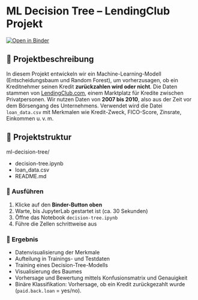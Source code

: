 # ML Decision Tree – LendingClub Projekt

[![Open in Binder](https://mybinder.org/badge_logo.svg)](https://mybinder.org/v2/gh/Jam-Reut/ml-decision-tree/HEAD?labpath=decision-tree.ipynb)


## 🚀 Projektbeschreibung

In diesem Projekt entwickeln wir ein Machine-Learning-Modell (Entscheidungsbaum und Random Forest), um vorherzusagen, ob ein Kreditnehmer seinen Kredit **zurückzahlen wird oder nicht**. 
Die Daten stammen von [LendingClub.com](https://www.lendingclub.com/), einem Marktplatz für Kredite zwischen Privatpersonen.
Wir nutzen Daten von **2007 bis 2010**, also aus der Zeit vor dem Börsengang des Unternehmens.
Verwendet wird die Datei `loan_data.csv` mit Merkmalen wie Kredit-Zweck, FICO-Score, Zinsrate, Einkommen u. v. m.

## 📁 Projektstruktur

ml-decision-tree/
- decision-tree.ipynb
- loan_data.csv
- README.md

### 🔧 Ausführen

1. Klicke auf den **Binder-Button oben**
2. Warte, bis JupyterLab gestartet ist (ca. 30 Sekunden)
3. Öffne das Notebook `decision-tree.ipynb`
4. Führe die Zellen schrittweise aus

### 🎯 Ergebnis

- Datenvisualisierung der Merkmale
- Aufteilung in Trainings- und Testdaten
- Training eines Decision-Tree-Modells
- Visualisierung des Baumes
- Vorhersage und Bewertung mittels Konfusionsmatrix und Genauigkeit
- Binäre Klassifikation: Vorhersage, ob ein Kredit zurückgezahlt wurde (`paid.back.loan` = yes/no).




